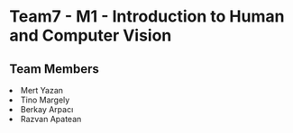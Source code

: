 # Team7 - M1 - Introduction to Human and Computer Vision 

## Team Members

<li> Mert Yazan
<li> Tino Margely
<li> Berkay Arpacı
<li> Razvan Apatean

